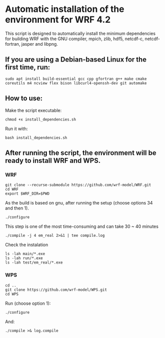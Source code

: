 # Automatic installation of the environment for WRF 4.2 

This script is designed to automatically install the minimum dependencies for building WRF with the GNU compiler, mpich, zlib, hdf5, netcdf-c, netcdf-fortran, jasper and libpng. 

## If you are using a Debian-based Linux for the first time, run:
```
sudo apt install build-essential gcc cpp gfortran g++ make cmake coreutils m4 ncview flex bison libcurl4-openssh-dev git automake
```

## How to use:
Make the script executable:

```
chmod +x install_dependencies.sh
```
Run it with:
```
bash install_dependencies.sh
```

## After running the script, the environment will be ready to install WRF and WPS. 
### WRF 
```
git clone --recurse-submodule https://github.com/wrf-model/WRF.git
cd WRF
export $WRF_DIR=$PWD
```
As the build is based on gnu, after running the setup (choose options 34 and then 1).

```
./configure 
```
This step is one of the most time-consuming and can take 30 ~ 40 minutes
```
./compile -j 4 em_real 2>&1 | tee compile.log
```
Check the instalation

```
ls -lah main/*.exe
ls -lah run/*.exe
ls -lah test/em_real/*.exe
```


### WPS

```
cd ..
git clone https://github.com/wrf-model/WPS.git
cd WPS
```

Run (choose option 1):
```
./configure 
```
And:
```
./compile >& log.compile
```

